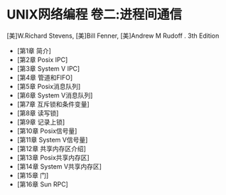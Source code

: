 # UNIX网络编程 卷二:进程间通信

[美]W.Richard Stevens, [美]Bill Fenner, [美]Andrew M Rudoff . 3th Edition

- [第1章 简介]
- [第2章 Posix IPC]
- [第3章 System V IPC]
- [第4章 管道和FIFO]
- [第5章 Posix消息队列]
- [第6章 System V消息队列]
- [第7章 互斥锁和条件变量]
- [第8章 读写锁]
- [第9章 记录上锁]
- [第10章 Posix信号量]
- [第11章 System V信号量]
- [第12章 共享内存区介绍]
- [第13章 Posix共享内存区]
- [第14章 System V共享内存区]
- [第15章 门]
- [第16章 Sun RPC]
